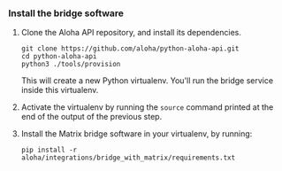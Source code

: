 ### Install the bridge software

1. Clone the Aloha API repository, and install its dependencies.

    ```
    git clone https://github.com/aloha/python-aloha-api.git
    cd python-aloha-api
    python3 ./tools/provision
    ```

    This will create a new Python virtualenv. You'll run the bridge service
    inside this virtualenv.

1. Activate the virtualenv by running the `source` command printed
   at the end of the output of the previous step.

1. Install the Matrix bridge software in your virtualenv, by running:

    ```
    pip install -r aloha/integrations/bridge_with_matrix/requirements.txt
    ```
